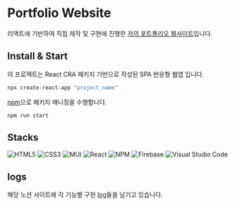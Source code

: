 # Portfolio Website

리액트에 기반하여 직접 제작 및 구현에 진행한 [저의 포트폴리오 웹사이트](https://damin-kim-portfolio.web.app/)입니다.

## Install & Start

이 프로젝트는 React CRA 패키지 기반으로 작성된 SPA 반응형 웹앱 입니다.

```bash
npx create-react-app "project_name"
```

[npm](https://www.npmjs.com/)으로 패키지 매니징을 수행합니다.

```bash
npm run start
```

## Stacks

![HTML5](https://img.shields.io/badge/html5-%23E34F26.svg?style=for-the-badge&logo=html5&logoColor=white) ![CSS3](https://img.shields.io/badge/css3-%231572B6.svg?style=for-the-badge&logo=css3&logoColor=white) ![MUI](https://img.shields.io/badge/MUI-%230081CB.svg?style=for-the-badge&logo=mui&logoColor=white) ![React](https://img.shields.io/badge/react-%2320232a.svg?style=for-the-badge&logo=react&logoColor=%2361DAFB) ![NPM](https://img.shields.io/badge/NPM-%23CB3837.svg?style=for-the-badge&logo=npm&logoColor=white)
![Firebase](https://img.shields.io/badge/firebase-%23039BE5.svg?style=for-the-badge&logo=firebase) ![Visual Studio Code](https://img.shields.io/badge/Visual%20Studio%20Code-0078d7.svg?style=for-the-badge&logo=visual-studio-code&logoColor=white)

## logs

해당 노션 사이트에 각 기능별 구현 [log](https://reinvented-specialist-02e.notion.site/Portfolio-Website-6faefdb049264218bd033ad8847d7f64)들을 남기고 있습니다.
